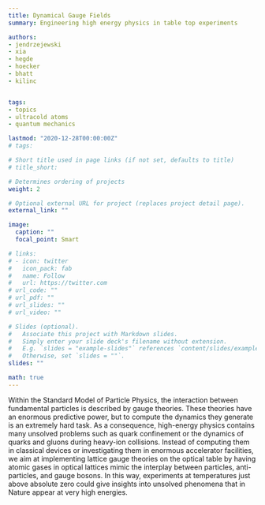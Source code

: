 ```yaml
---
title: Dynamical Gauge Fields
summary: Engineering high energy physics in table top experiments

authors:
- jendrzejewski
- xia
- hegde
- hoecker
- bhatt
- kilinc


tags:
- topics
- ultracold atoms
- quantum mechanics

lastmod: "2020-12-28T00:00:00Z"
# tags:

# Short title used in page links (if not set, defaults to title)
# title_short:

# Determines ordering of projects
weight: 2

# Optional external URL for project (replaces project detail page).
external_link: ""

image:
  caption: ""
  focal_point: Smart

# links:
# - icon: twitter
#   icon_pack: fab
#   name: Follow
#   url: https://twitter.com
# url_code: ""
# url_pdf: ""
# url_slides: ""
# url_video: ""

# Slides (optional).
#   Associate this project with Markdown slides.
#   Simply enter your slide deck's filename without extension.
#   E.g. `slides = "example-slides"` references `content/slides/example-slides.md`.
#   Otherwise, set `slides = ""`.
slides: ""

math: true
---
```


Within the Standard Model of Particle Physics, the interaction between fundamental particles is described by gauge theories. These theories have an enormous predictive power, but to compute the dynamics they generate is an extremely hard task. As a consequence, high-energy physics contains many unsolved problems such as quark confinement or the dynamics of quarks and gluons during heavy-ion collisions. Instead of computing them in classical devices or investigating them in enormous accelerator facilities, we aim at implementing lattice gauge theories on the optical table by having atomic gases in optical lattices mimic the interplay between particles, anti-particles, and gauge bosons. In this way, experiments at temperatures just above absolute zero could give insights into unsolved phenomena that in Nature appear at very high energies.
